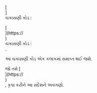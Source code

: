 [<br host>]<br action>ચકાસણી કોડ :<br code>

[<br host>](https://<br host>)<br action>ચકાસણી કોડ :<br code>.

આ ચકાસણી કોડ એક કલાકમાં સમાપ્ત થઈ જશે.

જો તમે [<br host>](https://<br host>)<br action>, કૃપા કરીને આ સંદેશને અવગણો.
